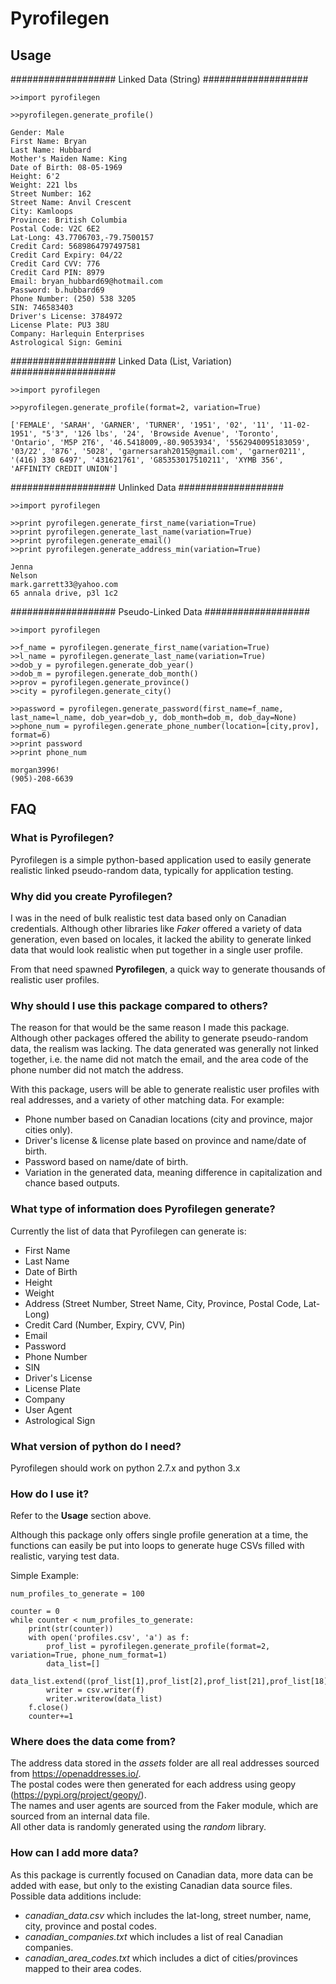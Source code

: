 ﻿# Pyrofilegen
 
## Usage

################### 
Linked Data (String) 
###################
	
	>>import pyrofilegen

	>>pyrofilegen.generate_profile()
	
	Gender: Male 
	First Name: Bryan 
	Last Name: Hubbard 
	Mother's Maiden Name: King
	Date of Birth: 08-05-1969
	Height: 6'2
	Weight: 221 lbs
	Street Number: 162
	Street Name: Anvil Crescent
	City: Kamloops
	Province: British Columbia
	Postal Code: V2C 6E2
	Lat-Long: 43.7706703,-79.7500157
	Credit Card: 5689864797497581
	Credit Card Expiry: 04/22
	Credit Card CVV: 776
	Credit Card PIN: 8979
	Email: bryan_hubbard69@hotmail.com
	Password: b.hubbard69
	Phone Number: (250) 538 3205
	SIN: 746583403
	Driver's License: 3784972
	License Plate: PU3 38U
	Company: Harlequin Enterprises
	Astrological Sign: Gemini
	
################### 
Linked Data (List, Variation) 
###################

	>>import pyrofilegen

	>>pyrofilegen.generate_profile(format=2, variation=True)

	['FEMALE', 'SARAH', 'GARNER', 'TURNER', '1951', '02', '11', '11-02-1951', "5'3", '126 lbs', '24', 'Browside Avenue', 'Toronto', 'Ontario', 'M5P 2T6', '46.5418009,-80.9053934', '5562940095183059', '03/22', '876', '5028', 'garnersarah2015@gmail.com', 'garner0211', '(416) 330 6497', '431621761', 'G85353017510211', 'XYMB 356', 'AFFINITY CREDIT UNION']

################### 
Unlinked Data 
###################

	>>import pyrofilegen

	>>print pyrofilegen.generate_first_name(variation=True)
	>>print pyrofilegen.generate_last_name(variation=True)
	>>print pyrofilegen.generate_email()
	>>print pyrofilegen.generate_address_min(variation=True)
	
	Jenna
	Nelson
	mark.garrett33@yahoo.com
	65 annala drive, p3l 1c2

################### 
Pseudo-Linked Data 
###################

	>>import pyrofilegen

	>>f_name = pyrofilegen.generate_first_name(variation=True)
	>>l_name = pyrofilegen.generate_last_name(variation=True)
	>>dob_y = pyrofilegen.generate_dob_year()
	>>dob_m = pyrofilegen.generate_dob_month()
	>>prov = pyrofilegen.generate_province()
	>>city = pyrofilegen.generate_city()

	>>password = pyrofilegen.generate_password(first_name=f_name, last_name=l_name, dob_year=dob_y, dob_month=dob_m, dob_day=None)
	>>phone_num = pyrofilegen.generate_phone_number(location=[city,prov], format=6)
	>>print password 
	>>print phone_num

	morgan3996! 
	(905)-208-6639

	
## FAQ
### What is Pyrofilegen?

Pyrofilegen is a simple python-based application used to easily generate realistic linked pseudo-random data, typically for application testing. 

### Why did you create Pyrofilegen?

I was in the need of bulk realistic test data based only on Canadian credentials. Although other libraries like *Faker* offered a variety of data generation, even based on locales, it lacked the ability to generate linked data that would look realistic when put together in a single user profile.

From that need spawned **Pyrofilegen**, a quick way to generate thousands of realistic user profiles.

### Why should I use this package compared to others?

The reason for that would be the same reason I made this package. Although other packages offered the ability to generate pseudo-random data, the realism was lacking. The data generated was generally not linked together, i.e. the name did not match the email, and the area code of the phone number did not match the address. 

With this package, users will be able to generate realistic user profiles with real addresses, and a variety of other matching data. For example:
- Phone number based on Canadian locations (city and province, major cities only).
- Driver's license & license plate based on province and name/date of birth.
- Password based on name/date of birth.
- Variation in the generated data, meaning difference in capitalization and chance based outputs.

### What type of information does Pyrofilegen generate?

Currently the list of data that Pyrofilegen can generate is:

- First Name
- Last Name
- Date of Birth
- Height
- Weight
- Address (Street Number, Street Name, City, Province, Postal Code, Lat-Long)
- Credit Card (Number, Expiry, CVV, Pin)
- Email
- Password
- Phone Number
- SIN
- Driver's License
- License Plate
- Company
- User Agent
- Astrological Sign

### What version of python do I need?

Pyrofilegen should work on python 2.7.x and python 3.x

### How do I use it?

Refer to the **Usage** section above. 

Although this package only offers single profile generation at a time, the functions can easily be put into loops to generate huge CSVs filled with realistic, varying test data.

Simple Example:

	num_profiles_to_generate = 100
                  
	counter = 0
	while counter < num_profiles_to_generate:
	    print(str(counter))
	    with open('profiles.csv', 'a') as f:
	        prof_list = pyrofilegen.generate_profile(format=2, variation=True, phone_num_format=1)
	        data_list=[]
	        data_list.extend((prof_list[1],prof_list[2],prof_list[21],prof_list[18],pyrofilegen.generate_card_expiry_month(),pyrofilegen.generate_card_expiry_year(),prof_list[3],prof_list[4],prof_list[5],prof_list[6],prof_list[23],prof_list[24],prof_list[19],prof_list[20],prof_list[10],prof_list[11],prof_list[14],prof_list[22]))
	        writer = csv.writer(f)
	        writer.writerow(data_list)
	    f.close()
	    counter+=1

### Where does the data come from?

The address data stored in the *assets* folder are all real addresses sourced from https://openaddresses.io/. <br />
The postal codes were then generated for each address using geopy (https://pypi.org/project/geopy/). <br />
The names and user agents are sourced from the Faker module, which are sourced from an internal data file. <br />
All other data is randomly generated using the *random* library. 

### How can I add more data?
As this package is currently focused on Canadian data, more data can be added with ease, but only to the existing Canadian data source files. Possible data additions include:
- *canadian_data.csv* which includes the lat-long, street number, name, city, province and postal codes.
- *canadian_companies.txt* which includes a list of real Canadian companies.
- *canadian_area_codes.txt* which includes a dict of cities/provinces mapped to their area codes.
